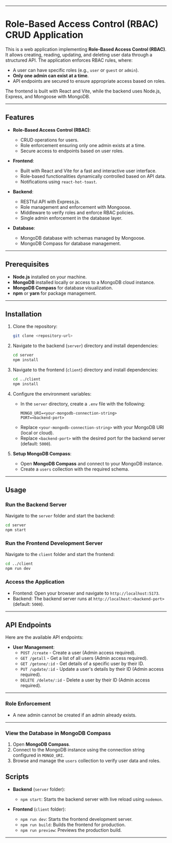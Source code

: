 
---

# Role-Based Access Control (RBAC) CRUD Application

This is a web application implementing **Role-Based Access Control (RBAC)**. It allows creating, reading, updating, and deleting user data through a structured API. The application enforces RBAC rules, where:  

- A user can have specific roles (e.g., `user` or `guest` or `admin`).
- **Only one admin can exist at a time**.
- API endpoints are secured to ensure appropriate access based on roles.

The frontend is built with React and Vite, while the backend uses Node.js, Express, and Mongoose with MongoDB.

---

## Features

- **Role-Based Access Control (RBAC)**:
  - CRUD operations for users.
  - Role enforcement ensuring only one admin exists at a time.
  - Secure access to endpoints based on user roles.

- **Frontend**:
  - Built with React and Vite for a fast and interactive user interface.
  - Role-based functionalities dynamically controlled based on API data.
  - Notifications using `react-hot-toast`.

- **Backend**:
  - RESTful API with Express.js.
  - Role management and enforcement with Mongoose.
  - Middleware to verify roles and enforce RBAC policies.
  - Single admin enforcement in the database layer.

- **Database**:
  - MongoDB database with schemas managed by Mongoose.
  - MongoDB Compass for database management.

---

## Prerequisites

- **Node.js** installed on your machine.
- **MongoDB** installed locally or access to a MongoDB cloud instance.
- **MongoDB Compass** for database visualization.
- **npm** or **yarn** for package management.

---

## Installation

1. Clone the repository:

   ```bash
   git clone <repository-url>
   ```

2. Navigate to the backend (`server`) directory and install dependencies:

   ```bash
   cd server
   npm install
   ```

3. Navigate to the frontend (`client`) directory and install dependencies:

   ```bash
   cd ../client
   npm install
   ```

4. Configure the environment variables:
   - In the `server` directory, create a `.env` file with the following:
     ```env
     MONGO_URI=<your-mongodb-connection-string>
     PORT=<backend-port>
     ```
   - Replace `<your-mongodb-connection-string>` with your MongoDB URI (local or cloud).
   - Replace `<backend-port>` with the desired port for the backend server (default: `5000`).

5. **Setup MongoDB Compass**:
   - Open **MongoDB Compass** and connect to your MongoDB instance.
   - Create a `users` collection with the required schema.

---

## Usage

### Run the Backend Server

Navigate to the `server` folder and start the backend:

```bash
cd server
npm start
```

### Run the Frontend Development Server

Navigate to the `client` folder and start the frontend:

```bash
cd ../client
npm run dev
```

### Access the Application

- Frontend: Open your browser and navigate to `http://localhost:5173`.
- Backend: The backend server runs at `http://localhost:<backend-port>` (default: `5000`).

---

## API Endpoints

Here are the available API endpoints:

- **User Management**:
  - `POST /create` - Create a user (Admin access required).
  - `GET /getall` - Get a list of all users (Admin access required).
  - `GET /getone/:id` - Get details of a specific user by their ID.
  - `PUT /update/:id` - Update a user's details by their ID (Admin access required).
  - `DELETE /delete/:id` - Delete a user by their ID (Admin access required).

---

### Role Enforcement

- A new admin cannot be created if an admin already exists.
---

### View the Database in MongoDB Compass

1. Open **MongoDB Compass**.
2. Connect to the MongoDB instance using the connection string configured in `MONGO_URI`.
3. Browse and manage the `users` collection to verify user data and roles.



## Scripts

- **Backend** (`server` folder):
  - `npm start`: Starts the backend server with live reload using `nodemon`.

- **Frontend** (`client` folder):
  - `npm run dev`: Starts the frontend development server.
  - `npm run build`: Builds the frontend for production.
  - `npm run preview`: Previews the production build.

---


